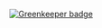 

[![Greenkeeper badge](https://badges.greenkeeper.io/mikeal/publicartwalk.svg)](https://greenkeeper.io/)